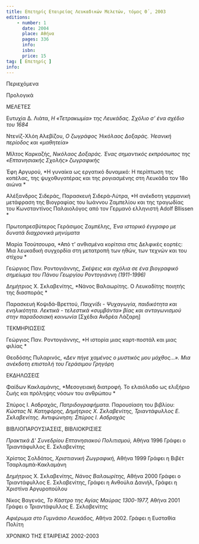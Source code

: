```yaml
---
title: Επετηρίς Εταιρείας Λευκαδικών Μελετών, τόμος Θ΄, 2003
editions:
    - number: 1
      date: 2004
      place: Αθήνα
      pages: 336
      info: 
      isbn: 
      price: 15
tag: [ Επετηρίς ]
info: 
---
```


Περιεχόμενα

Προλογικά

ΜΕΛΕΤΕΣ

Ευτυχία Δ. Λιάτα, *Η «Τετρακωμία» της Λευκάδας. Σχόλιο σ’ ένα σχέδιο του 1684*

Nτενίζ-Xλόη Αλεβίζου, *O ζωγράφος Ήικόλαος Δοξαράς. Ήεανική περίοδος και «μαθητεία»*

Μίλτος Καρκαζής, *Νικόλαος Δοξαράς. Ένας σημαντικός εκπρόσωπος της «Επτανησιακής Σχολής» ζωγραφικής*

Έφη Αργυρού, *Η γυναίκα ως εργατικό δυναμικό: Η περίπτωση της κοπέλας, της ψυχοθυγατέρας και της ρογιασμένης στη Λευκάδα τον 18ο αιώνα *

Αλέξανδρος Σιδεράς, Παρασκευή Σιδερά-Λύτρα, *Η ανέκδοτη γερμανική μετάφραση της Βιογραφίας του Ιωάννου Ζαμπελίου και της τραγωδίας του Κωνσταντίνος Παλαιολόγος από τον Γερμανό ελληνιστή Αdolf Bllissen *

Πρωτοπρεσβύτερος Γεράσιμος Ζαμπέλης, *Ένα ιστορικό έγγραφο με δυνατά διαχρονικά μηνύματα*

Μαρία Τσούτσουρα, *Από τ’ ανθισμένα κορίτσια στις Δελφικές εορτές: Μια λευκαδική συγχορδία στη μετατροπή των ηθών, των τεχνών και του στίχου *

Γεώργιος Παν. Ροντογιάννης, *Σκέψεις και σχόλια σε ένα βιογραφικό σημείωμα του Πάνου Γεωργίου Ροντογιάννη \(1911-1996\)*

Δημήτριος X. Σκλαβενίτης, *Νάνος Βαλαωρίτης. Ο Λευκαδίτης ποιητής της διασποράς *

Παρασκευή Κοψιδά-Βρεττού, *Παιχνίδι - Ψυχαγωγία, παιδικότητα και ενηλικότητα. Λεκτικά - τελεστικά «συμβάντα» βίας και ανταγωνισμού στην παραδοσιακή κοινωνία* \[Σχέδια Ανδρέα Λάζαρη\]

ΤΕΚΜΗΡΙΩΣΕΙΣ

Γεώργιος Παν. Ροντογιάννης, *Η ιστορία μιας καρτ-ποστάλ και μιας φιλίας *

Θεοδόσης Πυλαρινός, *«Δεν πήγε χαμένος ο μυστικός μου μόχθος...». Μια ανέκδοτη επιστολή του Γεράσιμου Γρηγόρη*

ΕΚΔΗΛΩΣΕΙΣ

Φαίδων Κακλαμάνης, *Μεσογειακή διατροφή. Το ελαιόλαδο ως ελιξήριο ζωής και πρόληψης νόσων του ανθρώπου *

Σπύρος Ι. Ασδραχάς, *Πατριδογραφήματα.* Παρουσίαση του βιβλίου: *Κώστας Ν. Κατηφόρης, Δημήτριος X. Σκλαβενίτης, Τριαντάφυλλος Ε. Σκλαβενίτης.* Αντιφώνηση: *Σπύρος Ι. Ασδραχάς*

ΒΙΒΛΙΟΠΑΡΟΥΣΙΑΣΕΙΣ, ΒΙΒΛΙΟΚΡΙΣΙΕΣ

*Πρακτικά Δ*' *Συνεδρίου Επτανησιακού Πολιτισμού,* Αθήνα 1996 Γράφει ο Τριαντάφυλλος Ε. Σκλαβενίτης

Χρίστος Σολδάτος, *Χριστιανική Ζωγραφική,* Αθήνα 1999 Γράφει η Βιβέτ Τσαρλαμπά-Κακλαμάνη 

Δημήτριος Χ. Σκλαβενίτης, *Νάνος Βαλαωρίτης,* Αθήνα 2000 Γράφει ο Τριαντάφυλλος Ε. Σκλαβενίτης, Γράφει η Ανθούλα Δανιήλ, Γράφει η Χριστίνα Αργυροπούλου

Νίκος Βαγενάς, *Το Κάστρο της Αγίας Μαύρας 1300-1977,* Αθήνα 2001 Γράφει ο Τριαντάφυλλος Ε. Σκλαβενίτης

*Αφιέρωμα στο Γυμνάσιο Λευκάδος,* Αθήνα 2002. Γράφει η Ευσταθία Πολίτη

ΧΡΟΝΙΚΟ ΤΗΣ ΕΤΑΙΡΕΙΑΣ 2002-2003
